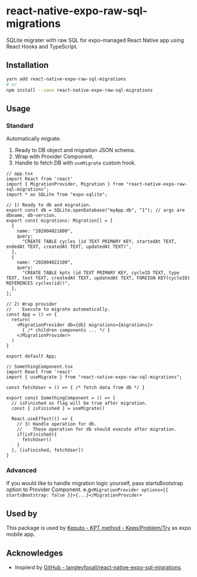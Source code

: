 # react-native-expo-raw-sql-migrations

SQLite migrater with raw SQL for expo-managed React Native app using React Hooks and TypeScript.

## Installation

```zsh
yarn add react-native-expo-raw-sql-migrations
# or
npm install --save react-native-expo-raw-sql-migrations
```

## Usage

### Standard

Automatically migrate.

1. Ready to DB object and migration JSON schema.
2. Wrap with Provider Component.
3. Handle to fetch DB with `useMigrate` custom hook.

```tsx
// app.tsx
import React from 'react'
import { MigrationProvider, Migration } from "react-native-expo-raw-sql-migrations";
import * as SQLite from "expo-sqlite";

// 1) Ready to db and migration.
export const db = SQLite.openDatabase("myApp.db", "1"); // args are dbname, db-version.
export const migrations: Migration[] = [
  {
    name: "202004021800",
    query:
      "CREATE TABLE cycles (id TEXT PRIMARY KEY, startedAt TEXT, endedAt TEXT, createdAt TEXT, updatedAt TEXT)",
  },
  {
    name: "202004022100",
    query:
      "CREATE TABLE kpts (id TEXT PRIMARY KEY, cycleID TEXT, type TEXT, text TEXT, createdAt TEXT, updatedAt TEXT, FOREIGN KEY(cycleID) REFERENCES cycles(id))",
  },
];

// 2) Wrap provider
//    Execute to migrate automatically.
const App = () => {
  return(
    <MigrationProvider db={db} migrations={migrations}>
      { /* children components ... */ }
    </MigrationProvider>
  )
}

export default App;
```

```tsx
// SomethingComponent.tsx
import React from 'react'
import { useMigrate } from "react-native-expo-raw-sql-migrations";

const fetchUser = () => { /* fetch data from db */ }

export const SomethingComponent = () => {
  // isFinished as flag will be true after migration.
  const { isFinished } = useMigrate()

  React.useEffect(() => {
    // 3) Handle operation for db.
    //    These operation for db should execute after migration.
    if(isFinished){
      fetchUser()
    }
  }, [isFinished, fetchUser])
}

```


### Advanced

If you would like to handle migration logic yourself, pass startsBootstrap option to Provider Component. e.g`<MigrationProvider options={{ startsBootstrap: false }}>{...}</MigrationProvider>`

## Used by

This package is used by [Keputo - KPT method - Keep/Problem/Try](https://keputo.snamiki1212.com/) as expo mobile app.

## Acknowledges

- Inspierd by [GitHub - langleyfoxall/react-native-expo-sql-migrations](https://github.com/langleyfoxall/react-native-expo-sql-migrations).
